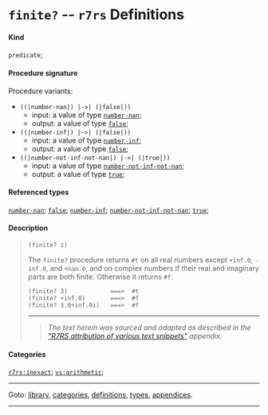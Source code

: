 

<a id='definition__r7rs__finite_3f'></a>

# `finite?` -- `r7rs` Definitions


#### Kind

`predicate`;


#### Procedure signature

Procedure variants:
 * `((|number-nan|) |->| (|false|))`
   * input: a value of type [`number-nan`](../../r7rs/types/number-nan.md#type__r7rs__number-nan);
   * output: a value of type [`false`](../../r7rs/types/false.md#type__r7rs__false);
 * `((|number-inf|) |->| (|false|))`
   * input: a value of type [`number-inf`](../../r7rs/types/number-inf.md#type__r7rs__number-inf);
   * output: a value of type [`false`](../../r7rs/types/false.md#type__r7rs__false);
 * `((|number-not-inf-not-nan|) |->| (|true|))`
   * input: a value of type [`number-not-inf-not-nan`](../../r7rs/types/number-not-inf-not-nan.md#type__r7rs__number-not-inf-not-nan);
   * output: a value of type [`true`](../../r7rs/types/true.md#type__r7rs__true);


#### Referenced types

[`number-nan`](../../r7rs/types/number-nan.md#type__r7rs__number-nan);
[`false`](../../r7rs/types/false.md#type__r7rs__false);
[`number-inf`](../../r7rs/types/number-inf.md#type__r7rs__number-inf);
[`number-not-inf-not-nan`](../../r7rs/types/number-not-inf-not-nan.md#type__r7rs__number-not-inf-not-nan);
[`true`](../../r7rs/types/true.md#type__r7rs__true);


#### Description

> ````
> (finite? z)
> ````
> 
> 
> The `finite?` procedure returns `#t` on all real numbers except
> `+inf.0`, `-inf.0`, and `+nan.0`, and on complex
> numbers if their real and imaginary parts are both finite.
> Otherwise it returns `#f`.
> 
> ````
> (finite? 3)            ===>  #t
> (finite? +inf.0)       ===>  #f
> (finite? 3.0+inf.0i)   ===>  #f
> ````
> 
> 
> ----
> > *The text herein was sourced and adapted as described in the ["R7RS attribution of various text snippets"](../../r7rs/appendices/attribution.md#appendix__r7rs__attribution) appendix.*


#### Categories

[`r7rs:inexact`](../../r7rs/categories/r7rs_3a_inexact.md#category__r7rs__r7rs_3a_inexact);
[`vs:arithmetic`](../../r7rs/categories/vs_3a_arithmetic.md#category__r7rs__vs_3a_arithmetic);

----

Goto: [library](../../r7rs/_index.md#library__r7rs), [categories](../../r7rs/categories/_index.md#toc__r7rs__categories), [definitions](../../r7rs/definitions/_index.md#toc__r7rs__definitions), [types](../../r7rs/types/_index.md#toc__r7rs__types), [appendices](../../r7rs/appendices/_index.md#toc__r7rs__appendices).

----

